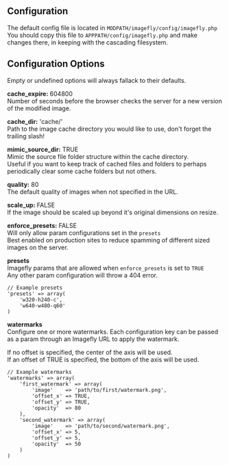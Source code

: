 ## Configuration

The default config file is located in `MODPATH/imagefly/config/imagefly.php`  
You should copy this file to `APPPATH/config/imagefly.php` and make changes there, in keeping with the cascading filesystem.

## Configuration Options

Empty or undefined options will always fallack to their defaults.

**cache_expire:** 604800  
Number of seconds before the browser checks the server for a new version of the modified image.

**cache_dir:** 'cache/'  
Path to the image cache directory you would like to use, don't forget the trailing slash!

**mimic_source_dir:** TRUE  
Mimic the source file folder structure within the cache directory.  
Useful if you want to keep track of cached files and folders to perhaps periodically clear some cache folders but not others.

**quality:** 80  
The default quality of images when not specified in the URL.

**scale_up:** FALSE  
If the image should be scaled up beyond it's original dimensions on resize.

**enforce_presets:** FALSE  
Will only allow param configurations set in the `presets`  
Best enabled on production sites to reduce spamming of different sized images on the server.

**presets**  
Imagefly params that are allowed when `enforce_presets` is set to `TRUE`  
Any other param configuration will throw a 404 error.
    
    // Example presets
    'presets' => array(
        'w320-h240-c',
        'w640-w480-q60'
    )
    
**watermarks**  
Configure one or more watermarks. Each configuration key can be passed as a param through an Imagefly URL to apply the watermark.

If no offset is specified, the center of the axis will be used.  
If an offset of TRUE is specified, the bottom of the axis will be used.

    // Example watermarks
    'watermarks' => array(
        'first_watermark' => array(
            'image'    => 'path/to/first/watermark.png',
            'offset_x' => TRUE,
            'offset_y' => TRUE,
            'opacity'  => 80
        ),
        'second_watermark' => array(
            'image'    => 'path/to/second/watermark.png',
            'offset_x' => 5,
            'offset_y' => 5,
            'opacity'  => 50
        )
    )